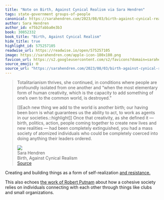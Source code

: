 ```yaml
---
title: "Note on Birth, Against Cynical Realism via Sara Hendren"
tags: state-government groups-of-people
canonical: https://sarahendren.com/2023/08/03/birth-against-cynical-realism/
author: Sara Hendren
author_id: e75b2fabba0e3b3
book: 30852332
book_title: "Birth, Against Cynical Realism"
hide_title: true
highlight_id: 575257105
readwise_url: https://readwise.io/open/575257105
image: https://sarahendren.com/apple-icon-180x180.png
favicon_url: https://s2.googleusercontent.com/s2/favicons?domain=sarahendren.com
source_emoji: 🌐
source_url: "https://sarahendren.com/2023/08/03/birth-against-cynical-realism/#:~:text=Totalitarianism%20thrives%2C%20she,their%20leaders%20ordered."
---
```


> Totalitarianism thrives, she continued, in conditions where people are profoundly isolated from one another and “when the most elementary form of human creativity, which is the capacity to add something of one’s own to the common world, is destroyed.”
> 
> [[Each new thing we add to the world is another birth; our having been born is what guarantees us the ability to act, to work as agents in our societies.::highlight]] Once that creativity, as she defined it — birth, politics, action, people coming together to create new lives and new realities — had been completely extinguished, you had a mass society of atomized individuals who could be completely coerced into doing anything their leaders ordered.
> <div class="quoteback-footer"><div class="quoteback-avatar"><img class="mini-favicon" src="https://s2.googleusercontent.com/s2/favicons?domain=sarahendren.com"></div><div class="quoteback-metadata"><div class="metadata-inner"><span style="display:none">FROM:</span><div aria-label="Sara Hendren" class="quoteback-author"> Sara Hendren</div><div aria-label="Birth, Against Cynical Realism" class="quoteback-title"> Birth, Against Cynical Realism</div></div></div><div class="quoteback-backlink"><a target="_blank" aria-label="go to the full text of this quotation" rel="noopener" href="https://sarahendren.com/2023/08/03/birth-against-cynical-realism/#:~:text=Totalitarianism%20thrives%2C%20she,their%20leaders%20ordered." class="quoteback-arrow"> Source</a></div></div>

Creating and building things as a form of self-realization [and resistance.](https://notes.joshbeckman.org/notes/608195592)

This also echoes [the work of Robert Putnam](https://putnamdoc.com/) about how a cohesive society relies on individuals connecting with each other through things like clubs and small organizations.